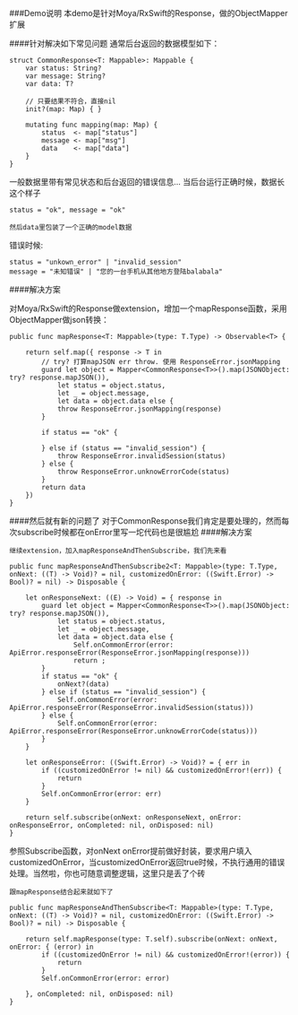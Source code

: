 ###Demo说明
	本demo是针对Moya/RxSwift的Response，做的ObjectMapper扩展

####针对解决如下常见问题
	通常后台返回的数据模型如下：
	
	struct CommonResponse<T: Mappable>: Mappable {
	    var status: String?
	    var message: String?
	    var data: T?
	    
	    // 只要结果不符合，直接nil
	    init?(map: Map) { }
	    
	    mutating func mapping(map: Map) {
	        status 	<- map["status"]
	        message <- map["msg"]
	        data    <- map["data"]
	    }
	}
一般数据里带有常见状态和后台返回的错误信息...
当后台运行正确时候，数据长这个样子

	status = "ok", message = "ok"
	
	然后data里包装了一个正确的model数据
	
错误时候:

	status = "unkown_error" | "invalid_session"
	message = "未知错误" | "您的一台手机从其他地方登陆balabala"

####解决方案

对Moya/RxSwift的Response做extension，增加一个mapResponse函数，采用ObjectMapper做json转换：
		
    public func mapResponse<T: Mappable>(type: T.Type) -> Observable<T> {
     
        return self.map({ response -> T in
            // try? 打算mapJSON err throw. 使用 ResponseError.jsonMapping
            guard let object = Mapper<CommonResponse<T>>().map(JSONObject: try? response.mapJSON()),
                let status = object.status,
                let _ = object.message,
                let data = object.data else {
                throw ResponseError.jsonMapping(response)
            }
            
            if status == "ok" {
                
            } else if (status == "invalid_session") {
                throw ResponseError.invalidSession(status)
            } else {
                throw ResponseError.unknowErrorCode(status)
            }
            return data
        })
    }
    
####然后就有新的问题了
	对于CommonResponse我们肯定是要处理的，然而每次subscribe时候都在onError里写一坨代码也是很尴尬
####解决方案

	继续extension，加入mapResponseAndThenSubscribe，我们先来看

    public func mapResponseAndThenSubscribe2<T: Mappable>(type: T.Type, onNext: ((T) -> Void)? = nil, customizedOnError: ((Swift.Error) -> Bool)? = nil) -> Disposable {
        
        let onResponseNext: ((E) -> Void) = { response in
            guard let object = Mapper<CommonResponse<T>>().map(JSONObject: try? response.mapJSON()),
                let status = object.status,
                let _ = object.message,
                let data = object.data else {
                    Self.onCommonError(error: ApiError.responseError(ResponseError.jsonMapping(response)))
                    return ;
            }
            if status == "ok" {
                onNext?(data)
            } else if (status == "invalid_session") {
                Self.onCommonError(error: ApiError.responseError(ResponseError.invalidSession(status)))
            } else {
                Self.onCommonError(error: ApiError.responseError(ResponseError.unknowErrorCode(status)))
            }
        }
    
        let onResponseError: ((Swift.Error) -> Void)? = { err in
            if ((customizedOnError != nil) && customizedOnError!(err)) {
                return
            }
            Self.onCommonError(error: err)
        }
        
        return self.subscribe(onNext: onResponseNext, onError: onResponseError, onCompleted: nil, onDisposed: nil)
    }

参照Subscribe函数，对onNext onError提前做好封装，要求用户填入customizedOnError，当customizedOnError返回true时候，不执行通用的错误处理。当然啦，你也可随意调整逻辑，这里只是丢了个砖

	跟mapResponse结合起来就如下了
	
    public func mapResponseAndThenSubscribe<T: Mappable>(type: T.Type, onNext: ((T) -> Void)? = nil, customizedOnError: ((Swift.Error) -> Bool)? = nil) -> Disposable {
        
        return self.mapResponse(type: T.self).subscribe(onNext: onNext, onError: { (error) in
            if ((customizedOnError != nil) && customizedOnError!(error)) {
                return
            }
            Self.onCommonError(error: error)
            
        }, onCompleted: nil, onDisposed: nil)
    }

